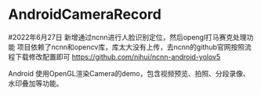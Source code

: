 # AndroidCameraRecord

#2022年6月27日
新增通过ncnn进行人脸识别定位，然后opengl打马赛克处理功能
项目依赖了ncnn和opencv库，库太大没有上传，去ncnn的github官网按照流程下载修改配置即可 https://github.com/nihui/ncnn-android-yolov5

Android 使用OpenGL渲染Camera的demo，包含视频预览、拍照、分段录像、水印叠加等功能。
